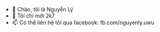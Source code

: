 - 👋 Chào, tôi là Nguyễn Lý
- 🌱 Tôi chỉ mới 2k7 
- 📫 Có thể liên hệ tôi qua facebook: fb.com/nguyenly.uwu

<!---
lydeptrai12/lydeptrai12 is a ✨ special ✨ repository because its `README.md` (this file) appears on your GitHub profile.
You can click the Preview link to take a look at your changes.
--->
